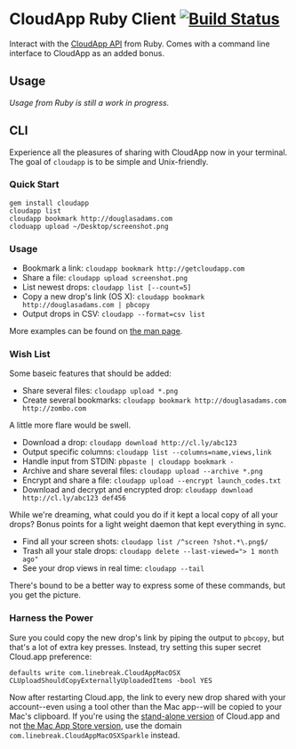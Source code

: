 # CloudApp Ruby Client [![Build Status](https://secure.travis-ci.org/cloudapp/cloudapp.png)](http://travis-ci.org/cloudapp/cloudapp)

Interact with the [CloudApp API][] from Ruby. Comes with a command line
interface to CloudApp as an added bonus.

[cloudapp api]: http://developer.getcloudapp.com


## Usage

_Usage from Ruby is still a work in progress._


## CLI

Experience all the pleasures of sharing with CloudApp now in your terminal. The
goal of `cloudapp` is to be simple and Unix-friendly.

### Quick Start

    gem install cloudapp
    cloudapp list
    cloudapp bookmark http://douglasadams.com
    cloduapp upload ~/Desktop/screenshot.png

### Usage

 - Bookmark a link: `cloudapp bookmark http://getcloudapp.com`
 - Share a file: `cloudapp upload screenshot.png`
 - List newest drops: `cloudapp list [--count=5]`
 - Copy a new drop's link (OS X): `cloudapp bookmark http://douglasadams.com | pbcopy`
 - Output drops in CSV: `cloudapp --format=csv list`

More examples can be found on [the man page][man-page].

[man-page]: http://cloudapp.github.com/cloudapp

### Wish List

Some baseic features that should be added:

 - Share several files: `cloudapp upload *.png`
 - Create several bookmarks: `cloudapp bookmark http://douglasadams.com http://zombo.com`

A little more flare would be swell.

 - Download a drop: `cloudapp download http://cl.ly/abc123`
 - Output specific columns: `cloudapp list --columns=name,views,link`
 - Handle input from STDIN: `pbpaste | cloudapp bookmark -`
 - Archive and share several files: `cloudapp upload --archive *.png`
 - Encrypt and share a file: `cloudapp upload --encrypt launch_codes.txt`
 - Download and decrypt and encrypted drop: `cloudapp download http://cl.ly/abc123 def456`

While we're dreaming, what could you do if it kept a local copy of all your
drops? Bonus points for a light weight daemon that kept everything in sync.

 - Find all your screen shots: `cloudapp list /^screen ?shot.*\.png$/`
 - Trash all your stale drops: `cloudapp delete --last-viewed="> 1 month ago"`
 - See your drop views in real time: `cloudapp --tail`

There's bound to be a better way to express some of these commands, but you get
the picture.

### Harness the Power

Sure you could copy the new drop's link by piping the output to `pbcopy`, but
that's a lot of extra key presses. Instead, try setting this super secret
Cloud.app preference:

    defaults write com.linebreak.CloudAppMacOSX CLUploadShouldCopyExternallyUploadedItems -bool YES

Now after restarting Cloud.app, the link to every new drop shared with your
account--even using a tool other than the Mac app--will be copied to your Mac's
clipboard. If you're using the [stand-alone version][stand-alone] of Cloud.app
and not [the Mac App Store version][mas], use the domain
`com.linebreak.CloudAppMacOSXSparkle` instead.

[stand-alone]: http://getcloudapp.com/download
[mas]:         http://itunes.apple.com/us/app/cloud/id417602904?mt=12&ls=1
